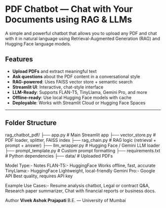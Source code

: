 # PDF Chatbot — Chat with Your Documents using RAG & LLMs

A simple and powerful chatbot that allows you to upload any PDF and chat with it in natural language using Retrieval-Augmented Generation (RAG) and Hugging Face language models.


## Features

- **Upload PDFs** and extract meaningful text
- **Ask questions** about the PDF content in a conversational style
- **RAG-powered**: Uses FAISS vector store + semantic search
- **Streamlit UI**: Interactive, chat-style interface
- **LLM-Ready**: Supports FLAN-T5, TinyLlama, Gemini Pro, and more
- **Offline-ready**: Use local Hugging Face models with cache
- **Deployable**: Works with Streamlit Cloud or Hugging Face Spaces

---

##  Folder Structure

rag_chatbot_pdf/
├── app.py # Main Streamlit app
├── vector_store.py # PDF loader, splitter, FAISS index
├── rag_chain.py # RAG logic (retrieval + prompt + answer)
├── llm_wrapper.py # Hugging Face / Gemini LLM loader
├── prompt_template.py # Custom prompt formatting
├── requirements.txt # Python dependencies
├── data/ # Uploaded PDFs

Model	Type:-	Notes
FLAN-T5:-	HuggingFace	Works offline, fast, accurate
TinyLlama:-	HuggingFace	Lightweight, local-friendly
Gemini Pro:-	Google API	Best quality, requires API key

Example Use Cases:-
Resume analysis chatbot,
Legal or contract Q&A,
Research paper summarizer,
Chat with financial reports or business docs.

Author
**Vivek Ashok Prajapati**
B.E. — University of Mumbai



